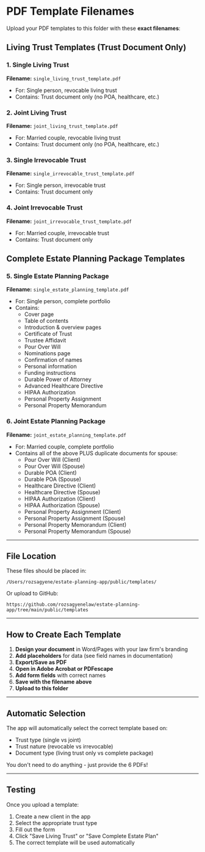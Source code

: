 # PDF Template Filenames

Upload your PDF templates to this folder with these **exact filenames**:

## Living Trust Templates (Trust Document Only)

### 1. Single Living Trust
**Filename:** `single_living_trust_template.pdf`
- For: Single person, revocable living trust
- Contains: Trust document only (no POA, healthcare, etc.)

### 2. Joint Living Trust
**Filename:** `joint_living_trust_template.pdf`
- For: Married couple, revocable living trust
- Contains: Trust document only (no POA, healthcare, etc.)

### 3. Single Irrevocable Trust
**Filename:** `single_irrevocable_trust_template.pdf`
- For: Single person, irrevocable trust
- Contains: Trust document only

### 4. Joint Irrevocable Trust
**Filename:** `joint_irrevocable_trust_template.pdf`
- For: Married couple, irrevocable trust
- Contains: Trust document only

## Complete Estate Planning Package Templates

### 5. Single Estate Planning Package
**Filename:** `single_estate_planning_template.pdf`
- For: Single person, complete portfolio
- Contains:
  - Cover page
  - Table of contents
  - Introduction & overview pages
  - Certificate of Trust
  - Trustee Affidavit
  - Pour Over Will
  - Nominations page
  - Confirmation of names
  - Personal information
  - Funding instructions
  - Durable Power of Attorney
  - Advanced Healthcare Directive
  - HIPAA Authorization
  - Personal Property Assignment
  - Personal Property Memorandum

### 6. Joint Estate Planning Package
**Filename:** `joint_estate_planning_template.pdf`
- For: Married couple, complete portfolio
- Contains all of the above PLUS duplicate documents for spouse:
  - Pour Over Will (Client)
  - Pour Over Will (Spouse)
  - Durable POA (Client)
  - Durable POA (Spouse)
  - Healthcare Directive (Client)
  - Healthcare Directive (Spouse)
  - HIPAA Authorization (Client)
  - HIPAA Authorization (Spouse)
  - Personal Property Assignment (Client)
  - Personal Property Assignment (Spouse)
  - Personal Property Memorandum (Client)
  - Personal Property Memorandum (Spouse)

---

## File Location

These files should be placed in:
```
/Users/rozsagyene/estate-planning-app/public/templates/
```

Or upload to GitHub:
```
https://github.com/rozsagyenelaw/estate-planning-app/tree/main/public/templates
```

---

## How to Create Each Template

1. **Design your document** in Word/Pages with your law firm's branding
2. **Add placeholders** for data (see field names in documentation)
3. **Export/Save as PDF**
4. **Open in Adobe Acrobat or PDFescape**
5. **Add form fields** with correct names
6. **Save with the filename above**
7. **Upload to this folder**

---

## Automatic Selection

The app will automatically select the correct template based on:
- Trust type (single vs joint)
- Trust nature (revocable vs irrevocable)
- Document type (living trust only vs complete package)

You don't need to do anything - just provide the 6 PDFs!

---

## Testing

Once you upload a template:
1. Create a new client in the app
2. Select the appropriate trust type
3. Fill out the form
4. Click "Save Living Trust" or "Save Complete Estate Plan"
5. The correct template will be used automatically
